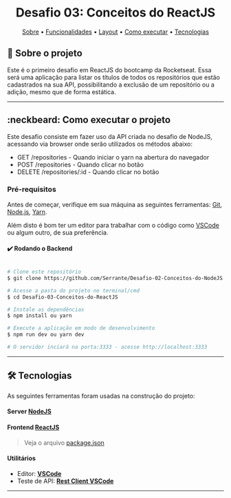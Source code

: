<h1 align="center">Desafio 03: Conceitos do ReactJS</h1>

<p align="center">
 <a href="#-sobre-o-projeto">Sobre</a> •
 <a href="#-funcionalidades">Funcionalidades</a> •
 <a href="#-layout">Layout</a> • 
 <a href="#-como-executar-o-projeto">Como executar</a> • 
 <a href="#-tecnologias">Tecnologias</a>
</p>


## :mega: Sobre o projeto

Este é o primeiro desafio em ReactJS do bootcamp da Rocketseat.
Essa será uma aplicação para listar os títulos de todos os repositórios que estão cadastrados na sua API, possibilitando a exclusão de um repositório ou a adição, mesmo que de forma estática.

---


## :neckbeard: Como executar o projeto

Este desafio consiste em fazer uso da API criada no desafio de NodeJS, acessando via browser onde serão utilizados os métodos abaixo:
- GET /repositories - Quando iniciar o yarn na abertura do navegador
- POST /repositories - Quando clicar no botão <Adicionar>
- DELETE /repositories/:id - Quando clicar no botão <Remover>

### Pré-requisitos

Antes de começar, verifique em sua máquina as seguintes ferramentas:
[Git](https://git-scm.com), [Node.js](https://nodejs.org/en/), [Yarn](https://yarnpkg.com/). 

Além disto é bom ter um editor para trabalhar com o código como [VSCode](https://code.visualstudio.com/) ou algum outro, de sua preferência.

#### :heavy_check_mark: Rodando o Backend

```bash

# Clone este repositório
$ git clone https://github.com/Serrante/Desafio-02-Conceitos-do-NodeJS.git

# Acesse a pasta do projeto no terminal/cmd
$ cd Desafio-03-Conceitos-do-ReactJS

# Instale as dependências
$ npm install ou yarn

# Execute a aplicação em modo de desenvolvimento
$ npm run dev ou yarn dev

# O servidor inciará na porta:3333 - acesse http://localhost:3333 

```


---

## 🛠 Tecnologias

As seguintes ferramentas foram usadas na construção do projeto:


#### **Server**  [NodeJS](https://nodejs.org/en/) 

#### **Frontend**  [ReactJS](https://reactjs.org/) 


> Veja o arquivo  [package.json](https://github.com/Serrante/Desafio-03-Conceitos-do-ReactJS/package.json)


#### **Utilitários**

-   Editor:  **[VSCode](https://code.visualstudio.com/)**
-   Teste de API:  **[Rest Client VSCode](https://marketplace.visualstudio.com/items?itemName=humao.rest-client)**



---
